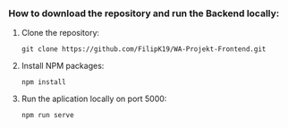 ### How to download the repository and run the Backend locally:

1. Clone the repository:

   ```
   git clone https://github.com/FilipK19/WA-Projekt-Frontend.git
   ```

2. Install NPM packages:

   ```
   npm install
   ```

3. Run the aplication locally on port 5000:

   ```
   npm run serve
   ```
